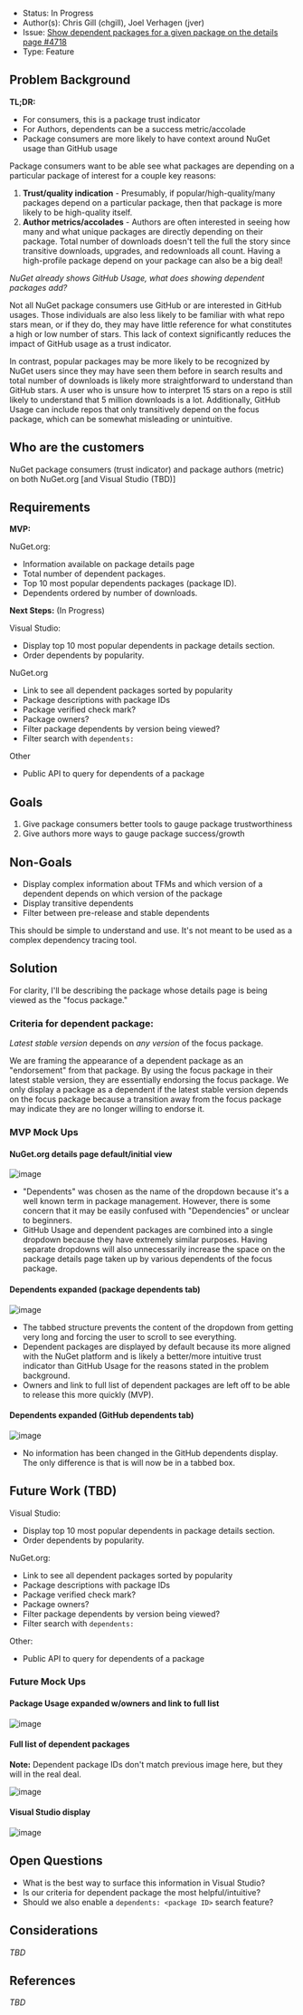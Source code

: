 * Status: In Progress
* Author(s): Chris Gill (chgill), Joel Verhagen (jver)
* Issue: [Show dependent packages for a given package on the details page #4718](https://github.com/NuGet/NuGetGallery/issues/4718)
* Type: Feature

## Problem Background

**TL;DR:** 
* For consumers, this is a package trust indicator 
* For Authors, dependents can be a success metric/accolade
* Package consumers are more likely to have context around NuGet usage than GitHub usage

Package consumers want to be able see what packages are depending on a particular package of interest for a couple key reasons:
1. **Trust/quality indication** - Presumably, if popular/high-quality/many packages depend on a particular package, then that package is more likely to be high-quality itself.
2. **Author metrics/accolades** - Authors are often interested in seeing how many and what unique packages are directly depending on their package. Total number of downloads doesn't tell the full the story since transitive downloads, upgrades, and redownloads all count. Having a high-profile package depend on your package can also be a big deal!

_NuGet already shows GitHub Usage, what does showing dependent packages add?_

Not all NuGet package consumers use GitHub or are interested in GitHub usages. Those individuals are also less likely to be familiar with what repo stars mean, or if they do, they may have little reference for what constitutes a high or low number of stars. This lack of context significantly reduces the impact of GitHub usage as a trust indicator.

In contrast, popular packages may be more likely to be recognized by NuGet users since they may have seen them before in search results and total number of downloads is likely more straightforward to understand than GitHub stars. A user who is unsure how to interpret 15 stars on a repo is still likely to understand that 5 million downloads is a lot. Additionally, GitHub Usage can include repos that only transitively depend on the focus package, which can be somewhat misleading or unintuitive. 

## Who are the customers

NuGet package consumers (trust indicator) and package authors (metric) on both NuGet.org [and Visual Studio (TBD)]

## Requirements

**MVP:**

NuGet.org:
* Information available on package details page
* Total number of dependent packages.
* Top 10 most popular dependents packages (package ID).
* Dependents ordered by number of downloads.

**Next Steps:** (In Progress)

Visual Studio:
* Display top 10 most popular dependents in package details section.
* Order dependents by popularity.

NuGet.org
* Link to see all dependent packages sorted by popularity
* Package descriptions with package IDs
* Package verified check mark?
* Package owners?
* Filter package dependents by version being viewed?
* Filter search with `dependents:`

Other
* Public API to query for dependents of a package

## Goals

1. Give package consumers better tools to gauge package trustworthiness
2. Give authors more ways to gauge package success/growth

## Non-Goals

* Display complex information about TFMs and which version of a dependent depends on which version of the package
* Display transitive dependents
* Filter between pre-release and stable dependents

This should be simple to understand and use. It's not meant to be used as a complex dependency tracing tool.

## Solution

For clarity, I'll be describing the package whose details page is being viewed as the "focus package."

### Criteria for dependent package:

_Latest stable version_ depends on _any version_ of the focus package.

We are framing the appearance of a dependent package as an "endorsement" from that package. By using the focus package in their latest stable version, they are essentially endorsing the focus package. We only display a package as a dependent if the latest stable version depends on the focus package because a transition away from the focus package may indicate they are no longer willing to endorse it. 

### MVP Mock Ups

#### NuGet.org details page default/initial view

![image](https://user-images.githubusercontent.com/15097183/79286022-29c05c80-7e74-11ea-9da7-becfcf757d4f.png)

* "Dependents" was chosen as the name of the dropdown because it's a well known term in package management. However, there is some concern that it may be easily confused with "Dependencies" or unclear to beginners.
* GitHub Usage and dependent packages are combined into a single dropdown because they have extremely similar purposes. Having separate dropdowns will also unnecessarily increase the space on the package details page taken up by various dependents of the focus package.

#### Dependents expanded (package dependents tab)

![image](https://user-images.githubusercontent.com/15097183/79286552-d5b67780-7e75-11ea-8167-a9106ab5a485.png)

* The tabbed structure prevents the content of the dropdown from getting very long and forcing the user to scroll to see everything. 
* Dependent packages are displayed by default because its more aligned with the NuGet platform and is likely a better/more intuitive trust indicator than GitHub Usage for the reasons stated in the problem background.
* Owners and link to full list of dependent packages are left off to be able to release this more quickly (MVP).

#### Dependents expanded (GitHub dependents tab)

![image](https://user-images.githubusercontent.com/15097183/79286317-1235a380-7e75-11ea-839f-278cb800fc7f.png)

* No information has been changed in the GitHub dependents display. The only difference is that is will now be in a tabbed box.

## Future Work (TBD)

Visual Studio:
* Display top 10 most popular dependents in package details section.
* Order dependents by popularity.

NuGet.org:
* Link to see all dependent packages sorted by popularity
* Package descriptions with package IDs
* Package verified check mark?
* Package owners?
* Filter package dependents by version being viewed?
* Filter search with `dependents:`

Other:
* Public API to query for dependents of a package

### Future Mock Ups

#### Package Usage expanded w/owners and link to full list

![image](https://user-images.githubusercontent.com/15097183/79286859-bf5ceb80-7e76-11ea-9413-e63ab9ad8c62.png)

#### Full list of dependent packages

**Note:** Dependent package IDs don't match previous image here, but they will in the real deal.

![image](https://user-images.githubusercontent.com/15097183/78312974-3787f080-750a-11ea-8f73-0dbfd4575636.png)

#### Visual Studio display

![image](https://user-images.githubusercontent.com/15097183/79286116-6ee48e80-7e74-11ea-92dd-08c4a31a5bb4.png)

## Open Questions

* What is the best way to surface this information in Visual Studio?
* Is our criteria for dependent package the most helpful/intuitive?
* Should we also enable a `dependents: <package ID>` search feature?

## Considerations

*TBD*

## References

*TBD*
